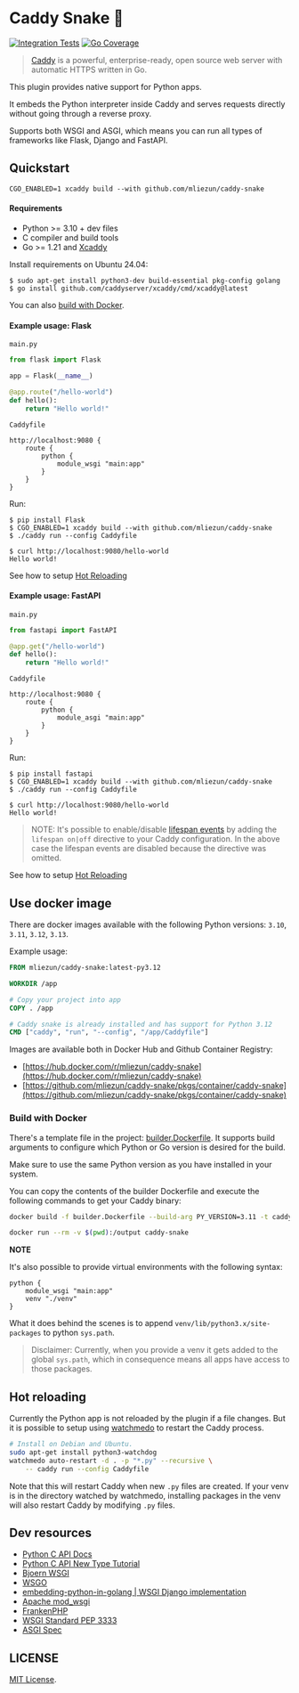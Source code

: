 # Caddy Snake 🐍

[![Integration Tests](https://github.com/mliezun/caddy-snake/actions/workflows/integration-tests.yml/badge.svg)](https://github.com/mliezun/caddy-snake/actions/workflows/integration_tests.yaml)
[![Go Coverage](https://github.com/mliezun/caddy-snake/wiki/coverage.svg)](https://raw.githack.com/wiki/mliezun/caddy-snake/coverage.html)

> [Caddy](https://github.com/caddyserver/caddy) is a powerful, enterprise-ready, open source web server with automatic HTTPS written in Go.

This plugin provides native support for Python apps.

It embeds the Python interpreter inside Caddy and serves requests directly without going through a reverse proxy.

Supports both WSGI and ASGI, which means you can run all types of frameworks like Flask, Django and FastAPI.

## Quickstart

```
CGO_ENABLED=1 xcaddy build --with github.com/mliezun/caddy-snake
```

#### Requirements

- Python >= 3.10 + dev files
- C compiler and build tools
- Go >= 1.21 and [Xcaddy](https://github.com/caddyserver/xcaddy)

Install requirements on Ubuntu 24.04:

```
$ sudo apt-get install python3-dev build-essential pkg-config golang
$ go install github.com/caddyserver/xcaddy/cmd/xcaddy@latest
```

You can also [build with Docker](#build-with-docker).

#### Example usage: Flask

`main.py`

```python
from flask import Flask

app = Flask(__name__)

@app.route("/hello-world")
def hello():
    return "Hello world!"
```

`Caddyfile`

```Caddyfile
http://localhost:9080 {
    route {
        python {
            module_wsgi "main:app"
        }
    }
}
```

Run:

```
$ pip install Flask
$ CGO_ENABLED=1 xcaddy build --with github.com/mliezun/caddy-snake
$ ./caddy run --config Caddyfile
```

```
$ curl http://localhost:9080/hello-world
Hello world!
```

See how to setup [Hot Reloading](#hot-reloading)

#### Example usage: FastAPI

`main.py`

```python
from fastapi import FastAPI

@app.get("/hello-world")
def hello():
    return "Hello world!"
```

`Caddyfile`

```Caddyfile
http://localhost:9080 {
    route {
        python {
            module_asgi "main:app"
        }
    }
}
```

Run:

```
$ pip install fastapi
$ CGO_ENABLED=1 xcaddy build --with github.com/mliezun/caddy-snake
$ ./caddy run --config Caddyfile
```

```
$ curl http://localhost:9080/hello-world
Hello world!
```

> NOTE: It's possible to enable/disable [lifespan events](https://fastapi.tiangolo.com/advanced/events/) by adding the `lifespan on|off` directive to your Caddy configuration. In the above case the lifespan events are disabled because the directive was omitted.

See how to setup [Hot Reloading](#hot-reloading)

## Use docker image

There are docker images available with the following Python versions: `3.10`, `3.11`, `3.12`, `3.13`.

Example usage:

```Dockerfile
FROM mliezun/caddy-snake:latest-py3.12

WORKDIR /app

# Copy your project into app
COPY . /app

# Caddy snake is already installed and has support for Python 3.12
CMD ["caddy", "run", "--config", "/app/Caddyfile"]
```

Images are available both in Docker Hub and Github Container Registry:

- [https://hub.docker.com/r/mliezun/caddy-snake](https://hub.docker.com/r/mliezun/caddy-snake)
- [https://github.com/mliezun/caddy-snake/pkgs/container/caddy-snake](https://github.com/mliezun/caddy-snake/pkgs/container/caddy-snake)

### Build with Docker

There's a template file in the project: [builder.Dockerfile](/builder.Dockerfile). It supports build arguments to configure which Python or Go version is desired for the build.

Make sure to use the same Python version as you have installed in your system.

You can copy the contents of the builder Dockerfile and execute the following commands to get your Caddy binary: 

```bash
docker build -f builder.Dockerfile --build-arg PY_VERSION=3.11 -t caddy-snake .
```

```bash
docker run --rm -v $(pwd):/output caddy-snake
```

**NOTE**

It's also possible to provide virtual environments with the following syntax:

```Caddyfile
python {
    module_wsgi "main:app"
    venv "./venv"
}
```

What it does behind the scenes is to append `venv/lib/python3.x/site-packages` to python `sys.path`.

> Disclaimer: Currently, when you provide a venv it gets added to the global `sys.path`, which in consequence
> means all apps have access to those packages.

## Hot reloading

Currently the Python app is not reloaded by the plugin if a file changes. But it is possible to setup using [watchmedo](https://github.com/gorakhargosh/watchdog?tab=readme-ov-file#shell-utilities) to restart the Caddy process.

```bash
# Install on Debian and Ubuntu.
sudo apt-get install python3-watchdog
watchmedo auto-restart -d . -p "*.py" --recursive \
    -- caddy run --config Caddyfile
```

Note that this will restart Caddy when new `.py` files are created. If your venv is in the directory watched by watchmedo, installing packages in the venv will also restart Caddy by modifying `.py` files.

## Dev resources

- [Python C API Docs](https://docs.python.org/3.12/c-api/structures.html)
- [Python C API New Type Tutorial](https://docs.python.org/3/extending/newtypes_tutorial.html)
- [Bjoern WSGI](https://github.com/jonashaag/bjoern/tree/master)
- [WSGO](https://github.com/jonny5532/wsgo/blob/main)
- [embedding-python-in-golang | WSGI Django implementation](https://github.com/spikeekips/embedding-python-in-golang/blob/master/wsgi-django)
- [Apache mod_wsgi](https://github.com/GrahamDumpleton/mod_wsgi)
- [FrankenPHP](https://github.com/dunglas/frankenphp)
- [WSGI Standard PEP 3333](https://peps.python.org/pep-3333/)
- [ASGI Spec](https://asgi.readthedocs.io/en/latest/index.html)

## LICENSE

[MIT License](/LICENSE).
